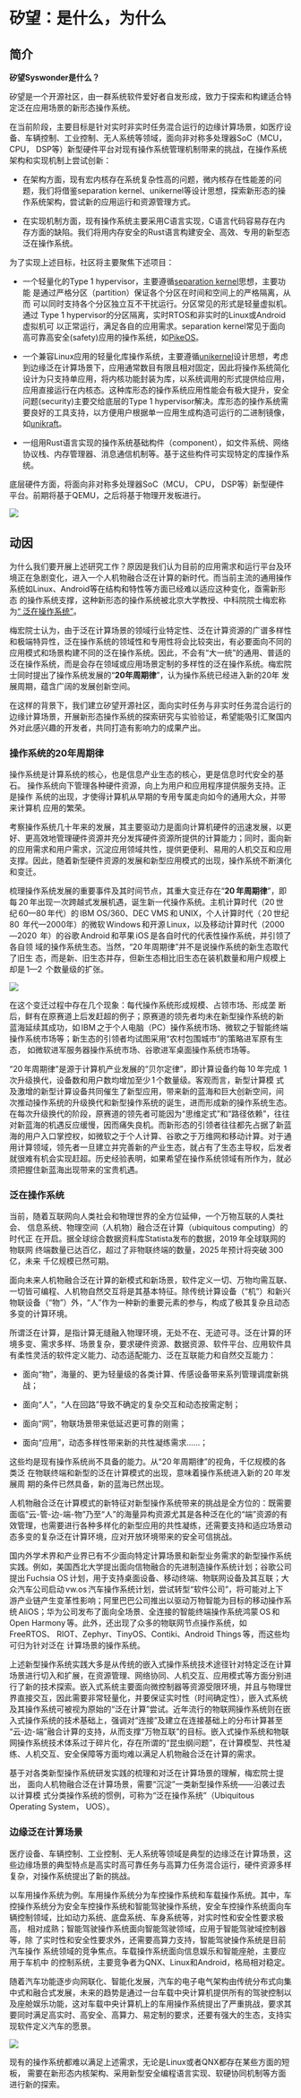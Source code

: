 # 矽望：是什么，为什么

## 简介

**矽望Syswonder是什么？** 


矽望是一个开源社区，由一群系统软件爱好者自发形成，致力于探索和构建适合特定泛在应用场景的新形态操作系统。

在当前阶段，主要目标是针对实时非实时任务混合运行的边缘计算场景，如医疗设备、车辆控制、工业控制、无人系统等领域，面向非对称多处理器SoC（MCU， CPU， DSP等）新型硬件平台对现有操作系统管理机制带来的挑战，在操作系统架构和实现机制上尝试创新：

- 在架构方面，现有宏内核存在系统复杂性高的问题，微内核存在性能差的问题，我们将借鉴separation kernel、unikernel等设计思想，探索新形态的操作系统架构，尝试新的应用运行和资源管理方式。

- 在实现机制方面，现有操作系统主要采用C语言实现，C语言代码容易存在内存方面的缺陷。我们将用内存安全的Rust语言构建安全、高效、专用的新型态泛在操作系统。

为了实现上述目标，社区将主要聚焦下述项目：

- 一个轻量化的Type 1 hypervisor，主要遵循[separation kernel](https://en.wikipedia.org/wiki/Separation_kernel)思想，主要功能
  是通过严格分区（partition）保证各个分区在时间和空间上的严格隔离，从而
  可以同时支持各个分区独立互不干扰运行。分区常见的形式是轻量虚拟机。通过
  Type 1 hypervisor的分区隔离，实时RTOS和非实时的Linux或Android虚拟机可
  以正常运行，满足各自的应用需求。separation kernel常见于面向高可靠高安全(safety)应用的操作系统，如[PikeOS](https://www.sysgo.com/fileadmin/user_upload/data/professional_article_download/SYSGO_PA_2019-03_Separation_Kernel_as_a_basis_for_certifiable_applications_and_systems.pdf)。

- 一个兼容Linux应用的轻量化库操作系统，主要遵循[unikernel](https://en.wikipedia.org/wiki/Unikernel)设计思想，考虑到边缘泛在计算场景下，应用通常数目有限且相对固定，因此将操作系统简化设计为只支持单应用，将内核功能封装为库，以系统调用的形式提供给应用，应用直接运行在内核态。这种库形态的操作系统应用性能会有极大提升，安全问题(security)主要交给底层的Type 1 hypervisor解决。库形态的操作系统需要良好的工具支持，以方便用户根据单一应用生成构造可运行的二进制镜像，如[unikraft](https://unikraft.org)。

- 一组用Rust语言实现的操作系统基础构件（component），如文件系统、网络协议栈、内存管理器、消息通信机制等。基于这些构件可实现特定的库操作系统。

底层硬件方面，将面向非对称多处理器SoC（MCU， CPU， DSP等）新型硬件平台。前期将基于QEMU，之后将基于物理开发板进行。

![](_media/overview.svg)

## 动因

为什么我们要开展上述研究工作？原因是我们认为目前的应用需求和运行平台及环
境正在急剧变化，进入一个人机物融合泛在计算的新时代。而当前主流的通用操作
系统如Linux、Android等在结构和特性等方面已经难以适应这种变化，亟需新形态
的操作系统支撑，这种新形态的操作系统被北京大学教授、中科院院士梅宏称为[“
泛在操作系统”](http://www.bulletin.cas.cn/publish_article/2022/1/20220105.htm)。

梅宏院士认为，由于泛在计算场景的领域行业特定性、泛在计算资源的广谱多样性
和极端特异性，泛在操作系统的领域性和专用性将会比较突出，有必要面向不同的
应用模式和场景构建不同的泛在操作系统。因此，不会有“大一统”的通用、普适的
泛在操作系统，而是会存在领域或应用场景定制的多样性的泛在操作系统。梅宏院
士同时提出了操作系统发展的“**20年周期律**”，认为操作系统已经进入新的20年
发展周期，蕴含广阔的发展创新空间。

在这样的背景下，我们建立矽望开源社区，面向实时任务与非实时任务混合运行的
边缘计算场景，开展新形态操作系统的探索研究与实验验证，希望能吸引汇聚国内
外对此感兴趣的开发者，共同打造有影响力的成果产出。

### 操作系统的20年周期律

操作系统是计算系统的核心，也是信息产业生态的核心，更是信息时代安全的基石。
操作系统向下管理各种硬件资源，向上为用户和应用程序提供服务支持。正是操作
系统的出现，才使得计算机从早期的专用专属走向如今的通用大众，并带来计算机
应用的繁荣。

考察操作系统几十年来的发展，其主要驱动力是面向计算机硬件的迅速发展，以更
好、更高效地管理硬件资源并充分发挥硬件资源所提供的计算能力；同时，面向新
的应用需求和用户需求，沉淀应用领域共性，提供更便利、易用的人机交互和应用
支撑。因此，随着新型硬件资源的发展和新型应用模式的出现，操作系统不断演化
和变迁。


梳理操作系统发展的重要事件及其时间节点，其重大变迁存在“**20 年周期律**”，即
每 20 年出现一次跨越式发展机遇，诞生新一代操作系统。主机计算时代（20 世
纪 60—80 年代）的 IBM OS/360、DEC VMS 和 UNIX，个人计算时代（ 20 世纪 80
 年代—2000年）的微软 Windows 和开源 Linux，以及移动计算时代（2000—2020 
年）的谷歌 Android 和苹果 iOS 是各自时代的代表性操作系统，并引领了各自领
域的操作系统生态。当然，“20 年周期律”并不是说操作系统的新生态取代了旧生
态，而是新、旧生态并存，但新生态相比旧生态在装机数量和用户规模上却是 1—2
 个数量级的扩张。

![](_media/os20years.svg)


在这个变迁过程中存在几个现象：每代操作系统形成规模、占领市场、形成垄
断后，鲜有在原赛道上后发赶超的例子；原赛道的领先者均未在新型操作系统的新
蓝海延续其成功，如 IBM 之于个人电脑（PC）操作系统市场、微软之于智能终端
操作系统市场等；新生态的引领者均试图采用“农村包围城市”的策略进军原有生态，
如微软进军服务器操作系统市场、谷歌进军桌面操作系统市场等。

“20 年周期律”是源于计算机产业发展的“贝尔定律”，即计算设备约每 10 年完成 
1 次升级换代，设备数和用户数均增加至少 1 个数量级。客观而言，新型计算模
式及激增的新型计算设备共同催生了新型应用，带来新的蓝海和巨大创新空间，间
次推动操作系统的升级换代和新型操作系统的诞生，进而形成新的操作系统生态。
在每次升级换代的阶段，原赛道的领先者可能因为“思维定式”和“路径依赖”，往往
对新蓝海的机遇反应缓慢，因而痛失良机。而新形态的引领者往往都先占据了新蓝
海的用户入口掌控权，如微软之于个人计算、谷歌之于万维网和移动计算。对于通
用计算领域，领先者一旦建立并完善新的产业生态，就占有了生态主导权，后发者
就很难有机会实现赶超。历史经验表明，如果希望在操作系统领域有所作为，就必
须把握住新蓝海出现带来的宝贵机遇。

### 泛在操作系统

当前，随着互联网向人类社会和物理世界的全方位延伸，一个万物互联的人类社会、
信息系统、物理空间（人机物）融合泛在计算（ubiquitous computing）的时代正
在开启。据全球综合数据资料库Statista发布的数据，2019 年全球联网的物联网
终端数量已达百亿，超过了非物联终端的数量，2025 年预计将突破 300 亿，未来
千亿规模已然可期。

面向未来人机物融合泛在计算的新模式和新场景，软件定义一切、万物均需互联、
一切皆可编程、人机物自然交互将是其基本特征。除传统计算设备（“机”）和新兴
物联设备（“物”）外，“人”作为一种新的重要元素的参与，构成了极其复杂且动态
多变的计算环境。

所谓泛在计算，是指计算无缝融入物理环境，无处不在、无迹可寻。泛在计算的环
境多变、需求多样、场景复杂，要求硬件资源、数据资源、软件平台、应用软件具
有柔性灵活的软件定义能力、动态适配能力、泛在互联能力和自然交互能力：

- 面向“物”，海量的、更为轻量级的各类计算、传感设备带来系列管理调度新挑战；

- 面向“人”，“人在回路”导致不确定的复杂交互和动态按需定制；

- 面向“网”，物联场景带来低延迟更可靠的刚需；

- 面向“应用”，动态多样性带来新的共性凝练需求……；

这些均是现有操作系统尚不具备的能力。从“20 年周期律”的视角，千亿规模的各类泛
在物联终端和新型的泛在计算模式的出现，意味着操作系统进入新的 20 年发展周
期的条件已然具备，新的蓝海已然出现。

人机物融合泛在计算模式的新特征对新型操作系统带来的挑战是全方位的：既需要
面临“云-管-边-端-物”乃至“人”的海量异构资源尤其是各种泛在化的“端”资源的有
效管理，也需要进行各种多样化的新型应用的共性凝练，还需要支持和适应场景动
态多变的复杂泛在计算环境，应对开放环境带来的安全可信挑战。

国内外学术界和产业界已有不少面向特定计算场景和新型业务需求的新型操作系统
实践。例如，美国西北大学提出面向信物融合的先进制造操作系统计划；谷歌公司
提出 Fuchsia OS 计划，用于支持桌面设备、移动终端、物联网设备及其互联；大
众汽车公司启动 vw.os 汽车操作系统计划，尝试转型“软件公司”，将可能对上下
游产业链产生变革性影响；阿里巴巴公司推出以驱动万物智能为目标的移动操作系
统 AliOS；华为公司发布了面向全场景、全连接的智能终端操作系统鸿蒙 OS 和 
Open Harmony 等。此外，还出现了众多的物联网节点操作系统，如 FreeRTOS、
RIOT、Zephyr、TinyOS、Contiki、Android Things 等，而这些均可归为针对泛在
计算场景的操作系统。


上述新型操作系统实践大多是从传统的嵌入式操作系统技术途径针对特定泛在计算
场景进行切入和扩展，在资源管理、网络协同、人机交互、应用模式等方面分别进
行了新的技术探索。嵌入式系统主要面向微控制器等资源受限环境，并且与物理世
界直接交互，因此需要非常轻量化，并要保证实时性（时间确定性），嵌入式系统
及其操作系统可被视为原始的“泛在计算”尝试。近年流行的物联网操作系统则在嵌
入式操作系统的技术基础上，强调对“连接”及建立在连接基础上的分布计算甚至
“云-边-端”融合计算的支持，从而支撑“万物互联”的目标。嵌入式操作系统和物联
网操作系统技术体系过于碎片化，存在所谓的“昆虫纲问题”，在计算模型、共性凝
练、人机交互、安全保障等方面均难以满足人机物融合泛在计算的需求。


基于对各类新型操作系统研发实践的梳理和对泛在计算场景的理解，梅宏院士提出，
面向人机物融合泛在计算场景，需要“沉淀”一类新型操作系统——沿袭过去以计算模
式分类操作系统的惯例，可称为“泛在操作系统”（Ubiquitous Operating System，
UOS）。

### 边缘泛在计算场景

医疗设备、车辆控制、工业控制、无人系统等领域是典型的边缘泛在计算场景，这
些边缘场景的典型特点是高实时高可靠任务与高算力任务混合运行，硬件资源多样
复杂，对操作系统提出了新的挑战。

以车用操作系统为例。车用操作系统分为车控操作系统和车载操作系统。其中，车
控操作系统分为安全车控操作系统和智能驾驶操作系统，安全车控操作系统面向车
辆控制领域，比如动力系统、底盘系统、车身系统等，对实时性和安全性要求极高，
相对成熟；智能驾驶操作系统面向智能驾驶领域，应用于智能驾驶域控制器等，除
了实时性和安全性要求外，还需要高算力支持，智能驾驶操作系统是目前汽车操作
系统领域的竞争焦点。车载操作系统面向信息娱乐和智能座舱，主要应用于车机中
的控制系统，主要竞争者为QNX、Linux和Android，格局相对稳定。

随着汽车功能逐步向网联化、智能化发展，汽车的电子电气架构由传统分布式向集
中式和融合式发展，未来的趋势是通过一台车载中央计算机提供所有的驾驶控制以
及座舱娱乐功能，这对车载中央计算机上的车用操作系统提出了严重挑战，要求其
要同时满足高实时、高安全、高算力、易定制的要求，还要有强大的生态，支持实
现软件定义汽车的愿景。

![](_media/car-ee.svg)

现有的操作系统都难以满足上述需求，无论是Linux或者QNX都存在某些方面的短板，
需要在新形态内核架构、采用新型安全编程语言实现、软硬协同机制等方面进行新的探索。

